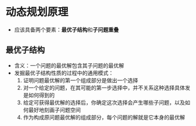 # 动态规划原理
- 应该具备两个要素：**最优子结构**和**子问题重叠**

## 最优子结构
- 含义：一个问题的最优解包含其子问题的最优解
- 发掘最优子结构性质的过程中的通用模式：
    1. 证明问题最优解的第一个组成部分是做出一个选择
    2. 对一个给定的问题，在其可能的第一步选择中，并不关系这种选择具体发是如何得到的
    3. 给定可获得最优解的选择后，你确定这次选择会产生哪些子问题，以及如何最好地刻画子问题空间
    4. 作为构成原问题最优解的组成部分，每个问题的解就是它本身的最优解